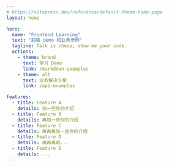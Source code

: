 ```yaml
---
# https://vitepress.dev/reference/default-theme-home-page
layout: home

hero:
  name: "Frontend Learning"
  text: "前端 demo 和业务示例"
  tagline: Talk is cheap, show me your code.
  actions:
    - theme: brand
      text: 学习 Demo
      link: /markdown-examples
    - theme: alt
      text: 业务解决方案
      link: /api-examples

features:
  - title: Feature A
    details: 加一些你的介绍
  - title: Feature B
    details: 再加一些你的介绍
  - title: Feature C
    details: 再再再加一些你的介绍
  - title: Feature D
    details: 再再再再...
  - title: Feature D
    details: ...
---
```

